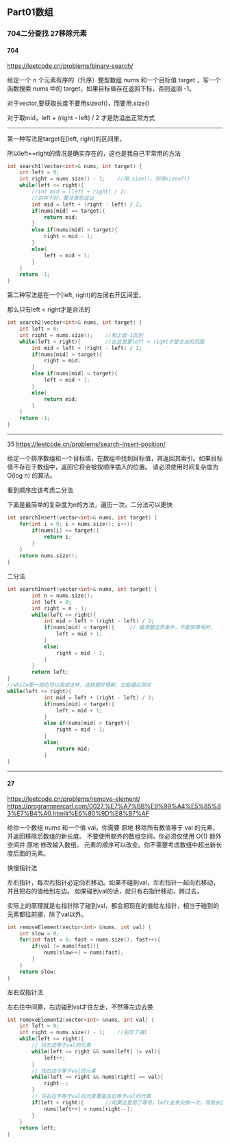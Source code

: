 ## Part01数组
### 704二分查找 27移除元素


#### 704
https://leetcode.cn/problems/binary-search/

给定一个 n 个元素有序的（升序）整型数组 nums 和一个目标值 target  ，写一个函数搜索 nums 中的 target，如果目标值存在返回下标，否则返回 -1。


对于vector,要获取长度不要用sizeof()，而要用.size()

对于取mid，left + (right - left) / 2 才是防溢出正常方式

----
第一种写法是target在[left, right]的区间里，

所以left==right的情况是确实存在的，这也是我自己平常用的方法
```C++
int search1(vector<int>& nums, int target) {
    int left = 0;
    int right = nums.size() - 1;    //用.size()，别用sizeof()
    while(left <= right){
        //int mid = (left + right) / 2;
        //这样不好，要注意防溢出
        int mid = left + (right - left) / 2;
        if(nums[mid] == target){
            return mid;
        }
        else if(nums[mid] > target){
            right = mid - 1;
        }
        else{
            left = mid + 1;
        }
    }
    return -1;
}
```
第二种写法是在一个[left, right)的左闭右开区间里，

那么只有left < right才是合法的
```c++
int search2(vector<int>& nums, int target) {
    int left = 0;
    int right = nums.size();    //和上面-1区别
    while(left < right){        //在这里要left < right才是合法的范围
        int mid = left + (right - left) / 2;
        if(nums[mid] > target){
            right = mid;
        }
        else if(nums[mid] < target){
            left = mid + 1;
        }
        else{
            return mid;
        }
    }
    return -1;
}
```
----
35
https://leetcode.cn/problems/search-insert-position/

给定一个排序数组和一个目标值，在数组中找到目标值，并返回其索引。如果目标值不存在于数组中，返回它将会被按顺序插入的位置。
请必须使用时间复杂度为 O(log n) 的算法。

看到顺序应该考虑二分法

下面是最简单的复杂度为n的方法，遍历一次。二分法可以更快
```c++
int searchInsert(vector<int>& nums, int target) {
    for(int i = 0; i < nums.size(); i++){
        if(nums[i] >= target){
            return i;
        }        
    }
    return nums.size();
}
```
二分法
```c++
int searchInsert(vector<int>& nums, int target) {
        int n = nums.size();
        int left = 0;
        int right = n - 1;
        while(left <= right){
            int mid = left + (right - left) / 2;
            if(nums[mid] < target){     // 搞清楚边界条件，不能加等号的，
                left = mid + 1;
            }
            else{
                right = mid - 1;
            }
        }
        return left;
}
//while那一段也可以变成这样，这样更好理解，也能通过测试
while(left <= right){
            int mid = left + (right - left) / 2;
            if(nums[mid] < target){
                left = mid + 1;
            }
            else if(nums[mid] > target){
                right = mid - 1;
            }
            else{
                return mid;
            }
}
```

-----
#### 27
https://leetcode.cn/problems/remove-element/
https://programmercarl.com/0027.%E7%A7%BB%E9%99%A4%E5%85%83%E7%B4%A0.html#%E6%80%9D%E8%B7%AF

给你一个数组 nums 和一个值 val，你需要 原地 移除所有数值等于 val 的元素，并返回移除后数组的新长度。
不要使用额外的数组空间，你必须仅使用 O(1) 额外空间并 原地 修改输入数组。
元素的顺序可以改变。你不需要考虑数组中超出新长度后面的元素。

快慢指针法

左右指针，每次右指针必定向右移动。如果不碰到val，左右指针一起向右移动，并且把右的值给到左边。
如果碰到val的话，就只有右指针移动，跨过去。

实际上的原理就是右指针除了碰到val，都会把现在的值给左指针，相当于碰到的元素都往前挪，除了val以外。

```c++
int removeElement(vector<int> &nums, int val) {
    int slow = 0;
    for(int fast = 0; fast < nums.size(); fast++){
        if(val != nums[fast]){
            nums[slow++] = nums[fast];
        }
    }
    return slow;
}
```
左右双指针法

左右往中间靠，右边碰到val才往左走，不然等左边去换
```c++
int removeElement2(vector<int> &nums, int val) {
    int left = 0;
    int right = nums.size() - 1;    //别忘了减1
    while(left <= right){
        // 找左边等于val的元素
        while(left <= right && nums[left] != val){
            left++;
        }
        // 找右边不等于val的元素
        while(left <= right && nums[right] == val){
            right--;
        }
        // 将右边不等于val的元素覆盖左边等于val的元素
        if(left < right){       //如果这里用了等号，left会多交换一次，导致长度出现问题
            nums[left++] = nums[right--];
        }
    }
    return left;
}
```